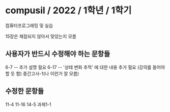 # compusil / 2022 / 1학년 / 1학기

컴퓨터프로그래밍 및 실습

15장은 채점되지 않아서 맞았는지 모름


## 사용자가 반드시 수정해야 하는 문항들
6-7  --  추가 설명 필요
6-17  --  '상태 변화 추적' 에 대한 내용 추가 필요 (강의를 들어야 할 듯 함)
중간고사-1(나 이런거 잘 모름)

## 수정한 문항들
11-4
11-16
14-5
과제1-1
